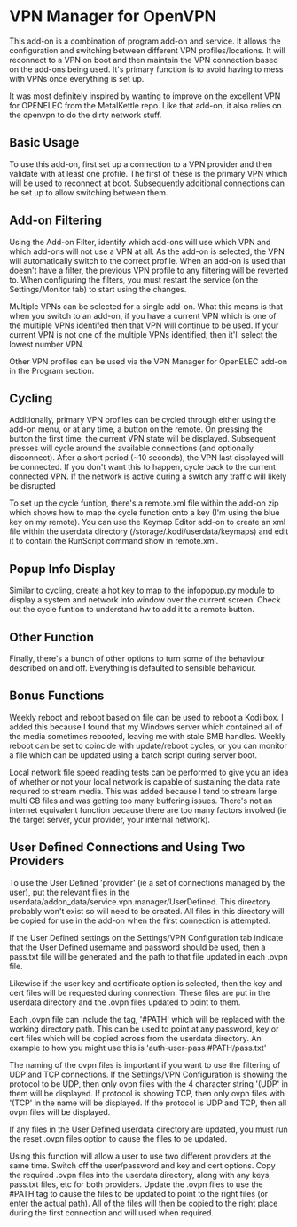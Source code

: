 VPN Manager for OpenVPN
=======================

This add-on is a combination of program add-on and service.  It allows the configuration and switching between different VPN profiles/locations.  It will reconnect to a VPN on boot and then maintain the VPN connection based on the add-ons being used.  It's primary function is to avoid having to mess with VPNs once everything is set up.

It was most definitely inspired by wanting to improve on the excellent VPN for OPENELEC from the MetalKettle repo.  Like that add-on, it also relies on the openvpn to do the dirty network stuff.


Basic Usage
-----------
To use this add-on, first set up a connection to a VPN provider and then validate with at least one profile.  The first of these is the primary VPN which will be used to reconnect at boot.  Subsequently additional connections can be set up to allow switching between them.


Add-on Filtering
----------------
Using the Add-on Filter, identify which add-ons will use which VPN and which add-ons will not use a VPN at all.  As the add-on is selected, the VPN will automatically switch to the correct profile.  When an add-on is used that doesn't have a filter, the previous VPN profile to any filtering will be reverted to.  When configuring the filters, you must restart the service (on the Settings/Monitor tab) to start using the changes.

Multiple VPNs can be selected for a single add-on.  What this means is that when you switch to an add-on, if you have a current VPN which is one of the multiple VPNs identifed then that VPN will continue to be used.  If your current VPN is not one of the multiple VPNs identified, then it'll select the lowest number VPN.

Other VPN profiles can be used via the VPN Manager for OpenELEC add-on in the Program section.


Cycling
-------
Additionally, primary VPN profiles can be cycled through either using the add-on menu, or at any time, a button on the remote.  On pressing the button the first time, the current VPN state will be displayed.  Subsequent presses will cycle around the available connections (and optionally disconnect).
After a short period (~10 seconds), the VPN last displayed will be connected.  If you don't want this to happen, cycle back to the current connected VPN.  If the network is active during a switch any traffic will likely be disrupted

To set up the cycle funtion, there's a remote.xml file within the add-on zip which shows how to map the cycle function onto a key (I'm using the blue key on my remote).  You can use the Keymap Editor add-on to create an xml file within the userdata directory (/storage/.kodi/userdata/keymaps) and edit it to contain the RunScript command show in remote.xml.


Popup Info Display
------------------
Similar to cycling, create a hot key to map to the infopopup.py module to display a system and network info window over the current screen.  Check out the cycle funtion to understand hw to add it to a remote button.


Other Function
--------------
Finally, there's a bunch of other options to turn some of the behaviour described on and off.  Everything is defaulted to sensible behaviour.


Bonus Functions
---------------
Weekly reboot and reboot based on file can be used to reboot a Kodi box.  I added this because I found that my Windows server which contained all of the media sometimes rebooted, leaving me with stale SMB handles.  Weekly reboot can be set to coincide with update/reboot cycles, or you can monitor a file which can be updated using a batch script during server boot.

Local network file speed reading tests can be performed to give you an idea of whether or not your local network is capable of sustaining the data rate required to stream media.  This was added because I tend to stream large multi GB files and was getting too many buffering issues.  There's not an internet equivalent function because there are too many factors involved (ie the target server, your provider, your internal network).


User Defined Connections and Using Two Providers
------------------------------------------------
To use the User Defined 'provider' (ie a set of connections managed by the user), put the relevant files in the userdata/addon_data/service.vpn.manager/UserDefined.  This directory probably won't exist so will need to be created.  All files in this directory will be copied for use in the add-on when the first connection is attempted.  

If the User Defined settings on the Settings/VPN Configuration tab indicate that the User Defined username and password should be used, then a pass.txt file will be generated and the path to that file updated in each .ovpn file.  

Likewise if the user key and certificate option is selected, then the key and cert files will be requested during connection.  These files are put in the userdata directory and the .ovpn files updated to point to them.

Each .ovpn file can include the tag, '#PATH' which will be replaced with the working directory path.  This can be used to point at any password, key or cert files which will be copied across from the userdata directory.  An example to how you might use this is 'auth-user-pass #PATH/pass.txt'

The naming of the ovpn files is important if you want to use the filtering of UDP and TCP connections.  If the Settings/VPN Configuration is showing the protocol to be UDP, then only ovpn files with the 4 character string '(UDP' in them will be displayed.  If protocol is showing TCP, then only ovpn files with '(TCP' in the name will be displayed.  If the protocol is UDP and TCP, then all ovpn files will be displayed.

If any files in the User Defined userdata directory are updated, you must run the reset .ovpn files option to cause the files to be updated.

Using this function will allow a user to use two different providers at the same time.  Switch off the user/password and key and cert options.  Copy the required .ovpn files into the userdata directory, along with any keys, pass.txt files, etc for both providers.  Update the .ovpn files to use the #PATH tag to cause the files to be updated to point to the right files (or enter the actual path).  All of the files will then be copied to the right place during the first connection and will used when required.


